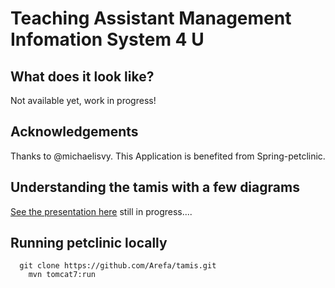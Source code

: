 # Teaching Assistant Management Infomation System 4 U

## What does it look like?
Not available yet, work in progress!

## Acknowledgements
Thanks to @michaelisvy. This Application is benefited from Spring-petclinic. 

## Understanding the tamis with a few diagrams
<a href="#">See the presentation here</a> still in progress....

## Running petclinic locally
```
  git clone https://github.com/Arefa/tamis.git
	mvn tomcat7:run
```

